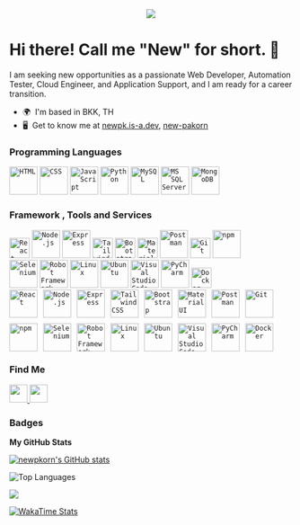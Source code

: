 <div id="header" align="center">
  <img src="https://camo.githubusercontent.com/e6ebed0f301f416dccd5391bb5ecb77f2204d8cbd64a62f2a2098475e1876678/68747470733a2f2f692e70696e696d672e636f6d2f6f726967696e616c732f39302f37302f33322f39303730333234636466633037633638643630656564306333396537373537332e676966" />
</div>

Hi there! Call me "New" for short. 👋
==================================================================================================================================

I am seeking new opportunities as a passionate Web Developer, Automation Tester, Cloud Engineer, and Application Support, and I am ready for a career transition.

* 🌍  I'm based in BKK, TH
* 🖥️  Get to know me at [newpk.is-a.dev](http://newpk.is-a.dev), [new-pakorn](https://newpk-portfolio.netlify.app/)

### **Programming Languages**  
<code><img width="50" src="https://raw.githubusercontent.com/marwin1991/profile-technology-icons/refs/heads/main/icons/html.png" alt="HTML" title="HTML"/></code>
<code><img width="50" src="https://raw.githubusercontent.com/marwin1991/profile-technology-icons/refs/heads/main/icons/css.png" alt="CSS" title="CSS"/></code>
<code><img width="50" src="https://raw.githubusercontent.com/marwin1991/profile-technology-icons/refs/heads/main/icons/javascript.png" alt="JavaScript" title="JavaScript"/></code>
<code><img width="50" src="https://raw.githubusercontent.com/marwin1991/profile-technology-icons/refs/heads/main/icons/python.png" alt="Python" title="Python"/></code>
<code><img width="50" src="https://raw.githubusercontent.com/marwin1991/profile-technology-icons/refs/heads/main/icons/mysql.png" alt="MySQL" title="MySQL"/></code>
<code><img width="50" src="https://raw.githubusercontent.com/marwin1991/profile-technology-icons/refs/heads/main/icons/mssql.png" alt="MS SQL Server" title="MS SQL Server"/></code>
<code><img width="50" src="https://raw.githubusercontent.com/marwin1991/profile-technology-icons/refs/heads/main/icons/mongodb.png" alt="MongoDB" title="MongoDB" /></code>

### **Framework , Tools and Services**
<div >
  	<code><img src="https://raw.githubusercontent.com/danielcranney/readme-generator/main/public/icons/skills/react-colored.svg" width="36" height="36" alt="React" /></code>
	<code><img width="50" src="https://raw.githubusercontent.com/marwin1991/profile-technology-icons/refs/heads/main/icons/node_js.png" alt="Node.js" title="Node.js"/></code>
	<code><img width="50" src="https://raw.githubusercontent.com/marwin1991/profile-technology-icons/refs/heads/main/icons/express.png" alt="Express" title="Express"/></code>
  	<code><img src="https://raw.githubusercontent.com/danielcranney/readme-generator/main/public/icons/skills/tailwindcss-colored.svg" width="36" height="36" alt="TailwindCSS" /></code>
  	<code><img src="https://raw.githubusercontent.com/danielcranney/readme-generator/main/public/icons/skills/bootstrap-colored.svg" width="36" height="36" alt="Bootstrap" /></code>
  	<code><img src="https://raw.githubusercontent.com/danielcranney/readme-generator/main/public/icons/skills/materialui-colored.svg" width="36" height="36" alt="Material UI" /></code>
  	<code><img width="50" src="https://raw.githubusercontent.com/marwin1991/profile-technology-icons/refs/heads/main/icons/postman.png" alt="Postman" title="Postman"/></code>
  	<code><img src="https://raw.githubusercontent.com/danielcranney/readme-generator/main/public/icons/skills/git-colored.svg" width="36" height="36" alt="Git" /></code>
	<code><img width="50" src="https://raw.githubusercontent.com/marwin1991/profile-technology-icons/refs/heads/main/icons/npm.png" alt="npm" title="npm"/></code><br>
	<code><img width="50" src="https://raw.githubusercontent.com/marwin1991/profile-technology-icons/refs/heads/main/icons/selenium.png" alt="Selenium" title="Selenium"/></code>
	<code><img width="50" src="https://raw.githubusercontent.com/marwin1991/profile-technology-icons/refs/heads/main/icons/robot_framework.png" alt="Robot Framework" title="Robot Framework"/></code>
	<code><img width="50" src="https://raw.githubusercontent.com/marwin1991/profile-technology-icons/refs/heads/main/icons/linux.png" alt="Linux" title="Linux"/></code>
	<code><img width="50" src="https://raw.githubusercontent.com/marwin1991/profile-technology-icons/refs/heads/main/icons/ubuntu.png" alt="Ubuntu" title="Ubuntu"/></code>
	<code><img width="50" src="https://raw.githubusercontent.com/marwin1991/profile-technology-icons/refs/heads/main/icons/visual_studio_code.png" alt="Visual Studio Code" title="Visual Studio Code"/></code>
	<code><img width="50" src="https://raw.githubusercontent.com/marwin1991/profile-technology-icons/refs/heads/main/icons/pycharm.png" alt="PyCharm" title="PyCharm"/></code>
  	<code><img src="https://raw.githubusercontent.com/danielcranney/readme-generator/main/public/icons/skills/docker-colored.svg" width="36" height="36" alt="Docker" /></code>
</div>

<div style="display: flex; flex-wrap: wrap; gap: 10px; align-items: center;">
    <!-- แถวที่ 1 -->
    <code><img src="https://raw.githubusercontent.com/danielcranney/readme-generator/main/public/icons/skills/react-colored.svg" width="50" height="50" alt="React" title="React"/></code>
    <code><img src="https://raw.githubusercontent.com/marwin1991/profile-technology-icons/main/icons/node_js.png" width="50" height="50" alt="Node.js" title="Node.js"/></code>
    <code><img src="https://raw.githubusercontent.com/marwin1991/profile-technology-icons/main/icons/express.png" width="50" height="50" alt="Express" title="Express"/></code>
    <code><img src="https://raw.githubusercontent.com/danielcranney/readme-generator/main/public/icons/skills/tailwindcss-colored.svg" width="50" height="50" alt="TailwindCSS" title="TailwindCSS"/></code>
    <code><img src="https://raw.githubusercontent.com/danielcranney/readme-generator/main/public/icons/skills/bootstrap-colored.svg" width="50" height="50" alt="Bootstrap" title="Bootstrap"/></code>
    <code><img src="https://raw.githubusercontent.com/danielcranney/readme-generator/main/public/icons/skills/materialui-colored.svg" width="50" height="50" alt="Material UI" title="Material UI"/></code>
    <code><img src="https://raw.githubusercontent.com/marwin1991/profile-technology-icons/main/icons/postman.png" width="50" height="50" alt="Postman" title="Postman"/></code>
    <code><img src="https://raw.githubusercontent.com/danielcranney/readme-generator/main/public/icons/skills/git-colored.svg" width="50" height="50" alt="Git" title="Git"/></code>
    <code><img src="https://raw.githubusercontent.com/marwin1991/profile-technology-icons/main/icons/npm.png" width="50" height="50" alt="npm" title="npm"/></code>
    <code><img src="https://raw.githubusercontent.com/marwin1991/profile-technology-icons/main/icons/selenium.png" width="50" height="50" alt="Selenium" title="Selenium"/></code>
    <code><img src="https://raw.githubusercontent.com/marwin1991/profile-technology-icons/main/icons/robot_framework.png" width="50" height="50" alt="Robot Framework" title="Robot Framework"/></code>
    <code><img src="https://raw.githubusercontent.com/marwin1991/profile-technology-icons/main/icons/linux.png" width="50" height="50" alt="Linux" title="Linux"/></code>
    <code><img src="https://raw.githubusercontent.com/marwin1991/profile-technology-icons/main/icons/ubuntu.png" width="50" height="50" alt="Ubuntu" title="Ubuntu"/></code>
    <code><img src="https://raw.githubusercontent.com/marwin1991/profile-technology-icons/main/icons/visual_studio_code.png" width="50" height="50" alt="Visual Studio Code" title="Visual Studio Code"/></code>
    <code><img src="https://raw.githubusercontent.com/marwin1991/profile-technology-icons/main/icons/pycharm.png" width="50" height="50" alt="PyCharm" title="PyCharm"/></code>
    <code><img src="https://raw.githubusercontent.com/danielcranney/readme-generator/main/public/icons/skills/docker-colored.svg" width="50" height="50" alt="Docker" title="Docker"/></code>
</div>


### Find Me

<p align="left"> <a href="https://www.github.com/newpkorn" target="_blank" rel="noreferrer"> <picture> <source media="(prefers-color-scheme: dark)" srcset="https://raw.githubusercontent.com/danielcranney/readme-generator/main/public/icons/socials/github-dark.svg" /> <source media="(prefers-color-scheme: light)" srcset="https://raw.githubusercontent.com/danielcranney/readme-generator/main/public/icons/socials/github.svg" /> <img src="https://raw.githubusercontent.com/danielcranney/readme-generator/main/public/icons/socials/github.svg" width="32" height="32" /> </picture> </a> <a href="https://www.linkedin.com/in/pknpk" target="_blank" rel="noreferrer"> <picture> <source media="(prefers-color-scheme: dark)" srcset="https://raw.githubusercontent.com/danielcranney/readme-generator/main/public/icons/socials/linkedin-dark.svg" /> <source media="(prefers-color-scheme: light)" srcset="https://raw.githubusercontent.com/danielcranney/readme-generator/main/public/icons/socials/linkedin.svg" /> <img src="https://raw.githubusercontent.com/danielcranney/readme-generator/main/public/icons/socials/linkedin.svg" width="32" height="32" /> </picture> </a></p>

### Badges

<b>My GitHub Stats</b>

<a href="http://www.github.com/newpkorn"><img src="https://github-readme-stats.vercel.app/api?username=newpkorn&show_icons=true&hide=&count_private=true&title_color=facc15&text_color=ffffff&icon_color=f97316&bg_color=1c1917&hide_border=true&show_icons=true" alt="newpkorn's GitHub stats" /></a>

![Top Languages](https://github-readme-stats.vercel.app/api/top-langs?username=newpkorn&show_&title_color=3382ed&text_color=ffffff&icon_color=ef4444&bg_color=181824&hide_border=true&icons=true&locale=en&layout=compact)

<a href="http://www.github.com/newpkorn"><img src="https://github-readme-streak-stats.herokuapp.com/?user=newpkorn&stroke=ffffff&background=1c1917&ring=facc15&fire=facc15&currStreakNum=ffffff&currStreakLabel=facc15&sideNums=ffffff&sideLabels=ffffff&dates=ffffff&hide_border=true" /></a>

[![WakaTime Stats](https://github-readme-stats.vercel.app/api/wakatime?username=newpkorn&show_&title_color=3382ed&text_color=ffffff&icon_color=ef4444&bg_color=181824&hide_border=true&icons=true&locale=en&layout=compact)](https://wakatime.com/@newpkorn/projects/jmbpmwsmtq?start=2024-10-06&end=2024-10-12)

